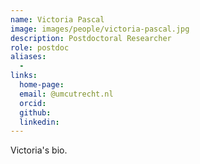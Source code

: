 ```yaml
---
name: Victoria Pascal
image: images/people/victoria-pascal.jpg
description: Postdoctoral Researcher
role: postdoc
aliases:
  - 
links:
  home-page: 
  email: @umcutrecht.nl
  orcid: 
  github: 
  linkedin: 
---
```


Victoria's bio.
